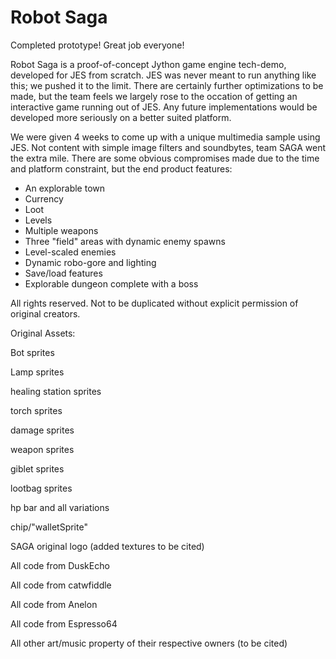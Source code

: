 # Robot Saga

Completed prototype! Great job everyone!

Robot Saga is a proof-of-concept Jython game engine tech-demo, developed for JES from scratch. JES was never meant 
to run anything like this; we pushed it to the limit. There are certainly further optimizations to be made,
but the team feels we largely rose to the occation of getting an interactive game running out of JES.  Any future implementations
would be developed more seriously on a better suited platform.

We were given 4 weeks to come up with a unique multimedia sample using JES.  Not content with simple image filters and soundbytes,
team SAGA went the extra mile. There are some obvious compromises made due to the time and platform constraint, but the end product features:
- An explorable town
- Currency
- Loot
- Levels
- Multiple weapons
- Three "field" areas with dynamic enemy spawns
- Level-scaled enemies
- Dynamic robo-gore and lighting
- Save/load features
- Explorable dungeon complete with a boss




All rights reserved.  Not to be duplicated without explicit permission of original creators.

Original Assets:

Bot sprites

Lamp sprites

healing station sprites

torch sprites

damage sprites

weapon sprites

giblet sprites

lootbag sprites

hp bar and all variations

chip/"walletSprite"

SAGA original logo (added textures to be cited)

All code from DuskEcho

All code from catwfiddle

All code from Anelon

All code from Espresso64

All other art/music property of their respective owners (to be cited)
